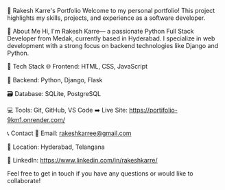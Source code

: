 💼 Rakesh Karre's Portfolio
Welcome to my personal portfolio! This project highlights my skills, projects, and experience as a software developer.

📌 About Me
Hi, I'm Rakesh Karre— a passionate Python Full Stack Developer from Medak, currently based in Hyderabad. I specialize in web development with a strong focus on backend technologies like Django and Python.

🚀 Tech Stack
🌐 Frontend: HTML, CSS, JavaScript

🔧 Backend: Python, Django, Flask

🗃️ Database: SQLite, PostgreSQL

💻 Tools: Git, GitHub, VS Code
➡️ Live Site: https://portifolio-9km1.onrender.com/




📞 Contact
📧 Email: rakeshkarree@gmail.com

📍 Location: Hyderabad, Telangana

🔗 LinkedIn: https://www.linkedin.com/in/rakeshkarre/

Feel free to get in touch if you have any questions or would like to collaborate!
